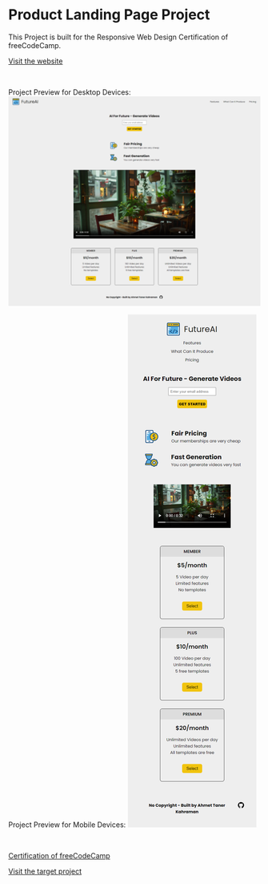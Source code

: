 # Product Landing Page Project

This Project is built for the Responsive Web Design Certification of freeCodeCamp.

[Visit the website](https://kahramanprojects.pythonanywhere.com/product-page)

<br>

Project Preview for Desktop Devices:
![Page Preview](assets/page_preview_desktop.png)



Project Preview for Mobile Devices:
![Page Preview](assets/page_preview_mobile.png)

<br>

[Certification of freeCodeCamp](https://www.freecodecamp.org/learn/2022/responsive-web-design/build-a-product-landing-page-project/build-a-product-landing-page)

[Visit the target project](https://product-landing-page.freecodecamp.rocks/)